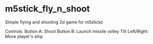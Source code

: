 # m5stick_fly_n_shoot
Simple flying and shooting 2d game for m5stickc

Controls:
Button A: Shoot
Button B: Launch missile volley
Tilt Left/Right: Move player's ship
